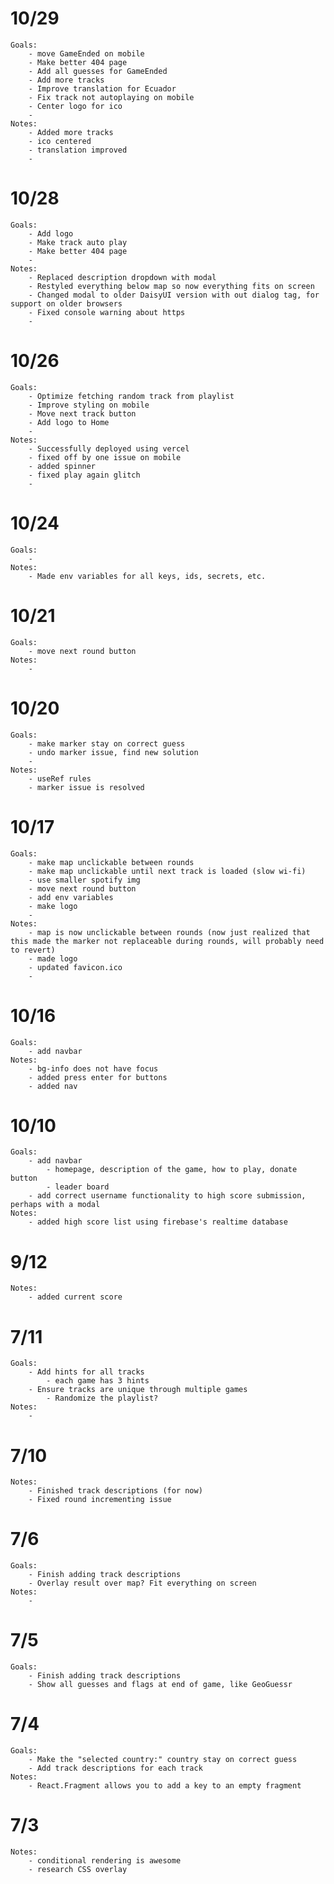 # 10/29
    Goals:
        - move GameEnded on mobile
        - Make better 404 page
        - Add all guesses for GameEnded
        - Add more tracks
        - Improve translation for Ecuador
        - Fix track not autoplaying on mobile
        - Center logo for ico
        -
    Notes:
        - Added more tracks
        - ico centered
        - translation improved
        -

# 10/28
    Goals:
        - Add logo
        - Make track auto play
        - Make better 404 page
        -
    Notes:
        - Replaced description dropdown with modal
        - Restyled everything below map so now everything fits on screen
        - Changed modal to older DaisyUI version with out dialog tag, for support on older browsers
        - Fixed console warning about https
        -

# 10/26
    Goals:
        - Optimize fetching random track from playlist
        - Improve styling on mobile
        - Move next track button
        - Add logo to Home
        -
    Notes:
        - Successfully deployed using vercel
        - fixed off by one issue on mobile
        - added spinner
        - fixed play again glitch
        -

# 10/24
    Goals:
        -
    Notes:
        - Made env variables for all keys, ids, secrets, etc.

# 10/21
    Goals:
        - move next round button
    Notes:
        -

# 10/20
    Goals:
        - make marker stay on correct guess
        - undo marker issue, find new solution
        -
    Notes:
        - useRef rules
        - marker issue is resolved

# 10/17
    Goals:
        - make map unclickable between rounds
        - make map unclickable until next track is loaded (slow wi-fi)
        - use smaller spotify img
        - move next round button
        - add env variables
        - make logo
        -
    Notes:
        - map is now unclickable between rounds (now just realized that this made the marker not replaceable during rounds, will probably need to revert)
        - made logo
        - updated favicon.ico
        -

# 10/16
    Goals:
        - add navbar
    Notes:
        - bg-info does not have focus
        - added press enter for buttons
        - added nav

# 10/10
    Goals:
        - add navbar
            - homepage, description of the game, how to play, donate button
            - leader board
        - add correct username functionality to high score submission, perhaps with a modal
    Notes:
        - added high score list using firebase's realtime database

# 9/12
    Notes:
        - added current score

# 7/11
    Goals:
        - Add hints for all tracks
            - each game has 3 hints
        - Ensure tracks are unique through multiple games
            - Randomize the playlist?
    Notes:
        -

# 7/10
    Notes:
        - Finished track descriptions (for now)
        - Fixed round incrementing issue

# 7/6
    Goals:
        - Finish adding track descriptions
        - Overlay result over map? Fit everything on screen
    Notes:
        -
# 7/5
    Goals:
        - Finish adding track descriptions
        - Show all guesses and flags at end of game, like GeoGuessr
# 7/4
    Goals:
        - Make the "selected country:" country stay on correct guess
        - Add track descriptions for each track
    Notes:
        - React.Fragment allows you to add a key to an empty fragment
# 7/3
    Notes:
        - conditional rendering is awesome
        - research CSS overlay
